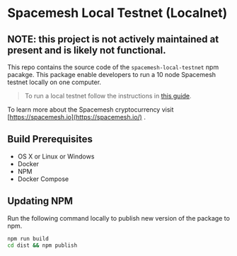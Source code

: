 # Spacemesh Local Testnet (Localnet)

## NOTE: this project is not actively maintained at present and is likely not functional.

This repo contains the source code of the `spacemesh-local-testnet` npm pacakge. 
This package enable developers to run a 10 node Spacemesh testnet locally on one computer. 

> To run a local testnet follow the instructions in [this guide](https://product.spacemesh.io/#/localnet).

To learn more about the Spacemesh cryptocurrency visit [https://spacemesh.io](https://spacemesh.io/) .

## Build Prerequisites

- OS X or Linux or Windows
- Docker
- NPM
- Docker Compose

## Updating NPM

Run the following command locally to publish new version of the package to npm.

```bash
npm run build
cd dist && npm publish
```

